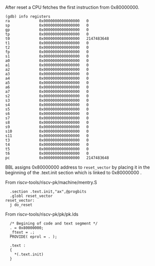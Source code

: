 After reset a CPU fetches the first instruction from 0x80000000.

```
(gdb) info registers
ra             0x0000000000000000	0
sp             0x0000000000000000	0
gp             0x0000000000000000	0
tp             0x0000000000000000	0
t0             0x0000000080000000	2147483648
t1             0x0000000000000000	0
t2             0x0000000000000000	0
fp             0x0000000000000000	0
s1             0x0000000000000000	0
a0             0x0000000000000000	0
a1             0x0000000000000000	0
a2             0x0000000000000000	0
a3             0x0000000000000000	0
a4             0x0000000000000000	0
a5             0x0000000000000000	0
a6             0x0000000000000000	0
a7             0x0000000000000000	0
s2             0x0000000000000000	0
s3             0x0000000000000000	0
s4             0x0000000000000000	0
s5             0x0000000000000000	0
s6             0x0000000000000000	0
s7             0x0000000000000000	0
s8             0x0000000000000000	0
s9             0x0000000000000000	0
s10            0x0000000000000000	0
s11            0x0000000000000000	0
t3             0x0000000000000000	0
t4             0x0000000000000000	0
t5             0x0000000000000000	0
t6             0x0000000000000000	0
pc             0x0000000080000000	2147483648
```

BBL assigns 0x80000000 address to ```reset_vector``` by placing it in the beginning of the .text.init section which is linked to 0x80000000 .

From riscv-tools/riscv-pk/machine/mentry.S
```
  .section .text.init,"ax",@progbits
  .globl reset_vector
reset_vector:
  j do_reset
```

From riscv-tools/riscv-pk/pk/pk.lds
```
  /* Begining of code and text segment */
  . = 0x80000000;
  _ftext = .;
  PROVIDE( eprol = . );

  .text :
  {
    *(.text.init)
  }
```


